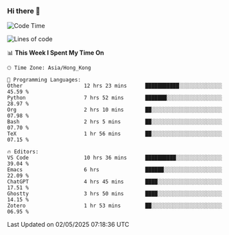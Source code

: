 ### Hi there 👋

<!--
**nicehiro/nicehiro** is a ✨ _special_ ✨ repository because its `README.md` (this file) appears on your GitHub profile.

Here are some ideas to get you started:

- 🔭 I’m currently working on ...
- 🌱 I’m currently learning ...
- 👯 I’m looking to collaborate on ...
- 🤔 I’m looking for help with ...
- 💬 Ask me about ...
- 📫 How to reach me: ...
- 😄 Pronouns: ...
- ⚡ Fun fact: ...
-->

<!--START_SECTION:waka-->
![Code Time](http://img.shields.io/badge/Code%20Time-606%20hrs%2040%20mins-blue)

![Lines of code](https://img.shields.io/badge/From%20Hello%20World%20I%27ve%20Written-1.7%20million%20lines%20of%20code-blue)

📊 **This Week I Spent My Time On** 

```text
🕑︎ Time Zone: Asia/Hong_Kong

💬 Programming Languages: 
Other                    12 hrs 23 mins      ███████████░░░░░░░░░░░░░░   45.59 % 
Python                   7 hrs 52 mins       ███████░░░░░░░░░░░░░░░░░░   28.97 % 
Org                      2 hrs 10 mins       ██░░░░░░░░░░░░░░░░░░░░░░░   07.98 % 
Bash                     2 hrs 5 mins        ██░░░░░░░░░░░░░░░░░░░░░░░   07.70 % 
TeX                      1 hr 56 mins        ██░░░░░░░░░░░░░░░░░░░░░░░   07.15 % 

🔥 Editors: 
VS Code                  10 hrs 36 mins      ██████████░░░░░░░░░░░░░░░   39.04 % 
Emacs                    6 hrs               ██████░░░░░░░░░░░░░░░░░░░   22.09 % 
ChatGPT                  4 hrs 45 mins       ████░░░░░░░░░░░░░░░░░░░░░   17.51 % 
Ghostty                  3 hrs 50 mins       ████░░░░░░░░░░░░░░░░░░░░░   14.15 % 
Zotero                   1 hr 53 mins        ██░░░░░░░░░░░░░░░░░░░░░░░   06.95 % 
```


 Last Updated on 02/05/2025 07:18:36 UTC
<!--END_SECTION:waka-->
